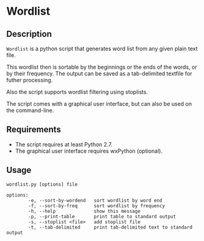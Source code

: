 Wordlist
========

## Description ##

`Wordlist` is a python script that generates word list from any given
plain text file.

This wordlist then is sortable by the beginnings or the ends of the words, or
by their frequency.  The output can be saved as a tab-delimited textfile for
futher processing.

Also the script supports wordlist filtering using stoplists.

The script comes with a graphical user interface, but can also be used on the
command-line.

## Requirements ##

 *	The script requires at least Python 2.7.
 *	The graphical user interface requires wxPython (optional).

## Usage ##

    wordlist.py [options] file

	options:
	        -e, --sort-by-wordend   sort wordlist by word end
	        -f, --sort-by-freq      sort wordlist by frequency
	        -h, --help              show this message
	        -p, --print-table       print table to standard output
	        -s, --stoplist <file>   add stoplist file
	        -t, --tab-delimited     print tab-delimited text to standard output

